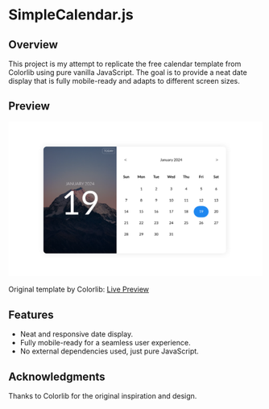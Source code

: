 # SimpleCalendar.js

## Overview

This project is my attempt to replicate the free calendar template from Colorlib using pure vanilla JavaScript. The goal is to provide a neat date display that is fully mobile-ready and adapts to different screen sizes.

## Preview

![Project Preview](assets/screenshot.png)

Original template by Colorlib: [Live Preview](https://preview.colorlib.com/theme/bootstrap/calendar-07/)

## Features

- Neat and responsive date display.
- Fully mobile-ready for a seamless user experience.
- No external dependencies used, just pure JavaScript.

## Acknowledgments

Thanks to Colorlib for the original inspiration and design.

